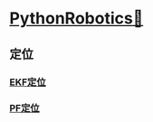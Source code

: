 # [PythonRobotics:link:](https://github.com/AtsushiSakai/PythonRobotics)

## 定位
### [EKF定位](EKF%20localization.md)
### [PF定位](particle%20localization.md)
